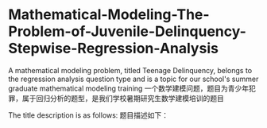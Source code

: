 # Mathematical-Modeling-The-Problem-of-Juvenile-Delinquency-Stepwise-Regression-Analysis
A mathematical modeling problem, titled Teenage Delinquency, belongs to the regression analysis question type and is a topic for our school's summer graduate mathematical modeling training
一个数学建模问题，题目为青少年犯罪，属于回归分析的题型，是我们学校暑期研究生数学建模培训的题目

The title description is as follows:
题目描述如下：
